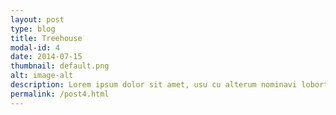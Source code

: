 ```yaml
---
layout: post
type: blog
title: Treehouse
modal-id: 4
date: 2014-07-15
thumbnail: default.png
alt: image-alt
description: Lorem ipsum dolor sit amet, usu cu alterum nominavi lobortis. At duo novum diceret. Tantas apeirian vix et, usu sanctus postulant inciderint ut, populo diceret necessitatibus in vim. Cu eum dicam feugiat noluisse.
permalink: /post4.html
---
```

